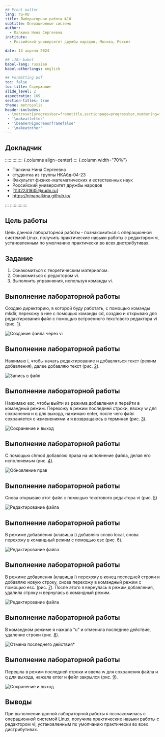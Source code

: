 ```yaml
---
## Front matter
lang: ru-RU
title: Лабораторная работа №10
subtitle: Операционные системы
author:
  - Палкина Нина Сергеевна
institute:
  - Российский университет дружбы народов, Москва, Россия

date: 13 апреля 2024

## i18n babel
babel-lang: russian
babel-otherlangs: english

## Formatting pdf
toc: false
toc-title: Содержание
slide_level: 2
aspectratio: 169
section-titles: true
theme: metropolis
header-includes:
 - \metroset{progressbar=frametitle,sectionpage=progressbar,numbering=fraction}
 - '\makeatletter'
 - '\beamer@ignorenonframefalse'
 - '\makeatother'
---
```


## Докладчик

:::::::::::::: {.columns align=center}
::: {.column width="70%"}

  * Палкина Нина Сергеевна
  * студентка из группы НКАбд-04-23
  * Факультет физико-математических и естественных наук
  * Российский университет дружбы народов
  * [1132231935@rudn.ru]
  * <https://ninapalkina.github.io/>




:::
::::::::::::::

## Цель работы

Цель данной лабораторной работы - познакомиться с операционной системой Linux, получить практические навыки работы с редактором vi, установленным по умолчанию практически во всех дистрибутивах.

## Задание

1. Ознакомиться с теоретическим материалом.
2. Ознакомиться с редактором vi.
3. Выполнить упражнения, используя команды vi.

## Выполнение лабораторной работы

Создаю директорию, в которой буду работать, с помощью команды mkdir, перехожу в нее с помощью команды cd, создаю и открываю для редактирования файл с помощью встроенного текстового редактора vi (рис. [1](#fig:001)).


![Создание файла через vi](image/001.png)

## Выполнение лабораторной работы

Нажимаю i, чтобы начать редактирование и добавляться текст (режим добавления), далее добавляю текст (рис. [2](#fig:002)).


![Запись в файл](image/002.png)

## Выполнение лабораторной работы

Нажимаю esc, чтобы выйти из режима добавления и перейти в командный режим. Перехожу в режим последней строки, ввожу w для сохранения и q для выхода, нажимаю enter, после чего файл сохраняется с изменениями и я возвращаюсь в терминал (рис. [3](#fig:003)).

![Сохранение и выход](image/003.png)

## Выполнение лабораторной работы

С помощью chmod добавляю права на исполнение файла, делая его исполняемым (рис. [4](#fig:004)).

![Обновление прав](image/004.png)

## Выполнение лабораторной работы

Снова открываю этот файл с помощью текстового редактора vi (рис. [5](#fig:005))

![Редактирование файла](image/005.png)

## Выполнение лабораторной работы

В режиме добавления (клавиша i) добавляю слово local, снова перехожу в командный режим с помощью esc (рис. [6](#fig:006)).

![Редактирование файла](image/006.png)

## Выполнение лабораторной работы

В режиме добавления (клавиша i) перехожу в конец последней строки и добавляю новую строку, снова перехожу в командный режим с помощью esc. (рис. [7](#fig:007)). После этого я вернулась в режим добавления, удалила строку и вернулась в командный режим.

![Редактирование файла](image/007.png)

## Выполнение лабораторной работы

В командном режиме я нажала “u” и отменила последнее действие, удаление строки (рис. [8](#fig:008)).

![Отмена последнего действия*](image/008.png)

## Выполнение лабораторной работы

Перешла в режим последней строки и ввела w для сохранения файла и q для выхода, нажала enter и файл закрылся (рис. [9](#fig:009)).

![Сохранение и выход](image/009.png)

## Выводы

При выполнении данной лабораторной работы я познакомилась с операционной системой Linux, получила практические навыки работы с редактором vi, установленным по умолчанию практически во всех дистрибутивах.


